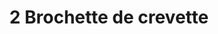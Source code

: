---
title: "2 Brochette de crevette"
description: ""
price_s: ""
price_l: ""
price_lg: "7"
weight: "3"
---